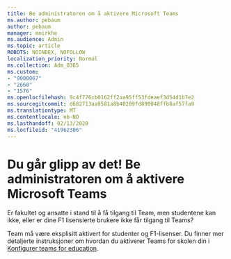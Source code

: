 ```yaml
---
title: Be administratoren om å aktivere Microsoft Teams
ms.author: pebaum
author: pebaum
manager: mnirkhe
ms.audience: Admin
ms.topic: article
ROBOTS: NOINDEX, NOFOLLOW
localization_priority: Normal
ms.collection: Adm_O365
ms.custom:
- "9000067"
- "2660"
- "1576"
ms.openlocfilehash: 9c4f776cb0162ff2aa95ff53fdeaef3d54d1b7e2
ms.sourcegitcommit: d682713aa9581a8b40209fd890048ffb8af57fa9
ms.translationtype: MT
ms.contentlocale: nb-NO
ms.lasthandoff: 02/13/2020
ms.locfileid: "41962306"
---
```

# <a name="youre-missing-out-ask-your-admin-to-enable-microsoft-teams"></a>Du går glipp av det! Be administratoren om å aktivere Microsoft Teams

Er fakultet og ansatte i stand til å få tilgang til Team, men studentene kan ikke, eller er dine F1 lisensierte brukere ikke får tilgang til Teams?

Team må være eksplisitt aktivert for studenter og F1-lisenser. Du finner mer detaljerte instruksjoner om hvordan du aktiverer Teams for skolen din i [Konfigurer teams for education](https://docs.microsoft.com/microsoft-365/education/deploy/set-up-teams-for-education). 